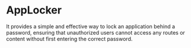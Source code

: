 # AppLocker
It provides a simple and effective way to lock an application behind a password, ensuring that unauthorized users cannot access any routes or content without first entering the correct password.
